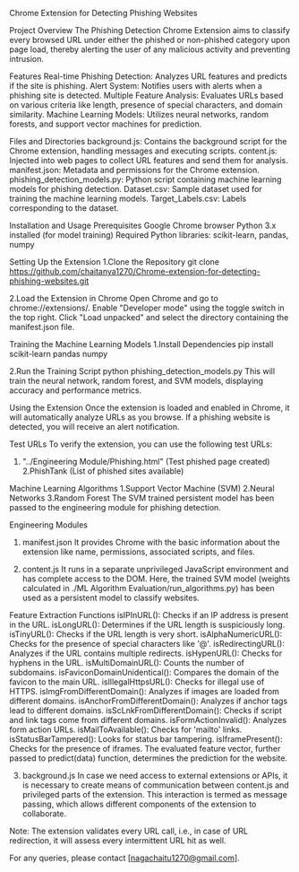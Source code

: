 Chrome Extension for Detecting Phishing Websites

Project Overview
The Phishing Detection Chrome Extension aims to classify every browsed URL under either the phished or non-phished category upon page load, thereby alerting the user of any malicious activity and preventing intrusion.

Features
Real-time Phishing Detection: Analyzes URL features and predicts if the site is phishing.
Alert System: Notifies users with alerts when a phishing site is detected.
Multiple Feature Analysis: Evaluates URLs based on various criteria like length, presence of special characters, and domain similarity.
Machine Learning Models: Utilizes neural networks, random forests, and support vector machines for prediction.


Files and Directories
background.js: Contains the background script for the Chrome extension, handling messages and executing scripts.
content.js: Injected into web pages to collect URL features and send them for analysis.
manifest.json: Metadata and permissions for the Chrome extension.
phishing_detection_models.py: Python script containing machine learning models for phishing detection.
Dataset.csv: Sample dataset used for training the machine learning models.
Target_Labels.csv: Labels corresponding to the dataset.


Installation and Usage
Prerequisites
Google Chrome browser
Python 3.x installed (for model training)
Required Python libraries: scikit-learn, pandas, numpy

Setting Up the Extension
1.Clone the Repository
    git clone https://github.com/chaitanya1270/Chrome-extension-for-detecting-phishing-websites.git

2.Load the Extension in Chrome
Open Chrome and go to chrome://extensions/.
Enable "Developer mode" using the toggle switch in the top right.
Click "Load unpacked" and select the directory containing the manifest.json file.

Training the Machine Learning Models
1.Install Dependencies
    pip install scikit-learn pandas numpy

2.Run the Training Script
    python phishing_detection_models.py
This will train the neural network, random forest, and SVM models, displaying accuracy and performance metrics.


Using the Extension
Once the extension is loaded and enabled in Chrome, it will automatically analyze URLs as you browse.
If a phishing website is detected, you will receive an alert notification.

Test URLs
To verify the extension, you can use the following test URLs:

1. "../Engineering Module/Phishing.html" (Test phished page created)
2.PhishTank (List of phished sites available)

Machine Learning Algorithms
1.Support Vector Machine (SVM)
2.Neural Networks
3.Random Forest
The SVM trained persistent model has been passed to the engineering module for phishing detection.

Engineering Modules
1. manifest.json
It provides Chrome with the basic information about the extension like name, permissions, associated scripts, and files.

2. content.js
It runs in a separate unprivileged JavaScript environment and has complete access to the DOM. Here, the trained SVM model (weights calculated in ./ML Algorithm Evaluation/run_algorithms.py) has been used as a persistent model to classify websites.

Feature Extraction Functions
    isIPInURL(): Checks if an IP address is present in the URL.
    isLongURL(): Determines if the URL length is suspiciously long.
    isTinyURL(): Checks if the URL length is very short.
    isAlphaNumericURL(): Checks for the presence of special characters like '@'.
    isRedirectingURL(): Analyzes if the URL contains multiple redirects.
    isHypenURL(): Checks for hyphens in the URL.
    isMultiDomainURL(): Counts the number of subdomains.
    isFaviconDomainUnidentical(): Compares the domain of the favicon to the main URL.
    isIllegalHttpsURL(): Checks for illegal use of HTTPS.
    isImgFromDifferentDomain(): Analyzes if images are loaded from different domains.
    isAnchorFromDifferentDomain(): Analyzes if anchor tags lead to different domains.
    isScLnkFromDifferentDomain(): Checks if script and link tags come from different domains.
    isFormActionInvalid(): Analyzes form action URLs.
    isMailToAvailable(): Checks for 'mailto' links.
    isStatusBarTampered(): Looks for status bar tampering.
    isIframePresent(): Checks for the presence of iframes.
The evaluated feature vector, further passed to predict(data) function, determines the prediction for the website.

3. background.js
In case we need access to external extensions or APIs, it is necessary to create means of communication between content.js and privileged parts of the extension. This interaction is termed as message passing, which allows different components of the extension to collaborate.

Note: The extension validates every URL call, i.e., in case of URL redirection, it will assess every intermittent URL hit as well.

For any queries, please contact [nagachaitu1270@gmail.com].
